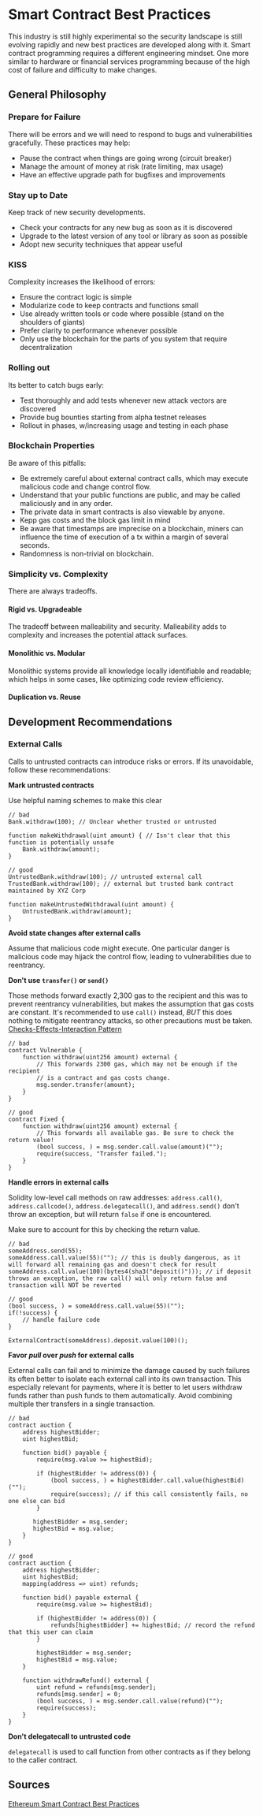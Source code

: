 # Smart Contract Best Practices

This industry is still highly experimental so the security landscape is still evolving rapidly and new best practices are developed along with it. Smart contract programming requires a different engineering mindset. One more similar to hardware or financial services programming because of the high cost of failure and difficulty to make changes.

## General Philosophy

### Prepare for Failure

There will be errors and we will need to respond to bugs and vulnerabilities gracefully. These practices may help:

- Pause the contract when things are going wrong (circuit breaker)
- Manage the amount of money at risk (rate limiting, max usage)
- Have an effective upgrade path for bugfixes and improvements

### Stay up to Date

Keep track of new security developments.

- Check your contracts for any new bug as soon as it is discovered
- Upgrade to the latest version of any tool or library as soon as possible
- Adopt new security techniques that appear useful

### KISS

Complexity increases the likelihood of errors:

- Ensure the contract logic is simple
- Modularize code to keep contracts and functions small
- Use already written tools or code where possible (stand on the shoulders of giants)
- Prefer clarity to performance whenever possible
- Only use the blockchain for the parts of you system that require decentralization

### Rolling out

Its better to catch bugs early:

- Test thoroughly and add tests whenever new attack vectors are discovered
- Provide bug bounties starting from alpha testnet releases
- Rollout in phases, w/increasing usage and testing in each phase

### Blockchain Properties

Be aware of this pitfalls:

- Be extremely careful about external contract calls, which may execute malicious code and change control flow.
- Understand that your public functions are public, and may be called maliciously and in any order.
- The private data in smart contracts is also viewable by anyone.
- Kepp gas costs and the block gas limit in mind
- Be aware that timestamps are imprecise on a blockchain, miners can influence the time of execution of a tx within a margin of several seconds.
- Randomness is non-trivial on blockchain.

### Simplicity vs. Complexity

There are always tradeoffs.

#### Rigid vs. Upgradeable

The tradeoff between malleability and security. Malleability adds to complexity and increases the potential attack surfaces.

#### Monolithic vs. Modular

Monolithic systems provide all knowledge locally identifiable and readable; which helps in some cases, like optimizing code review efficiency.

#### Duplication vs. Reuse

## Development Recommendations

### External Calls

Calls to untrusted contracts can introduce risks or errors. If its unavoidable, follow these recommendations:

**Mark untrusted contracts**

Use helpful naming schemes to make this clear

```solidity
// bad
Bank.withdraw(100); // Unclear whether trusted or untrusted

function makeWithdrawal(uint amount) { // Isn't clear that this function is potentially unsafe
    Bank.withdraw(amount);
}

// good
UntrustedBank.withdraw(100); // untrusted external call
TrustedBank.withdraw(100); // external but trusted bank contract maintained by XYZ Corp

function makeUntrustedWithdrawal(uint amount) {
    UntrustedBank.withdraw(amount);
}
```

**Avoid state changes after external calls**

Assume that malicious code might execute. One particular danger is malicious code may hijack the control flow, leading to vulnerabilities due to reentrancy.


**Don't use `transfer()` or `send()`**

Those methods forward exactly 2,300 gas to the recipient and this was to prevent reentrancy vulnerabilities, but makes the assumption that gas costs are constant. It's recommended to use `call()` instead, *BUT* this does nothing to mitigate reentrancy attacks, so other precautions must be taken. [Checks-Effects-Interaction Pattern](https://docs.soliditylang.org/en/develop/security-considerations.html?highlight=check%20effects#use-the-checks-effects-interactions-pattern)

```solidity
// bad
contract Vulnerable {
    function withdraw(uint256 amount) external {
        // This forwards 2300 gas, which may not be enough if the recipient
        // is a contract and gas costs change.
        msg.sender.transfer(amount);
    }
}

// good
contract Fixed {
    function withdraw(uint256 amount) external {
        // This forwards all available gas. Be sure to check the return value!
        (bool success, ) = msg.sender.call.value(amount)("");
        require(success, "Transfer failed.");
    }
}
```

**Handle errors in external calls**

Solidity low-level call methods on raw addresses: `address.call()`, `address.callcode()`, `address.delegatecall()`, and `address.send()` don't throw an exception, but will return `false` if one is encountered.

Make sure to account for this by checking the return value.

```solidity
// bad
someAddress.send(55);
someAddress.call.value(55)(""); // this is doubly dangerous, as it will forward all remaining gas and doesn't check for result
someAddress.call.value(100)(bytes4(sha3("deposit()"))); // if deposit throws an exception, the raw call() will only return false and transaction will NOT be reverted

// good
(bool success, ) = someAddress.call.value(55)("");
if(!success) {
    // handle failure code
}

ExternalContract(someAddress).deposit.value(100)();
```

**Favor *pull* over *push* for external calls**

External calls can fail and to minimize the damage caused by such failures its often better to isolate each external call into its own transaction. This especially relevant for payments, where it is better to let users withdraw funds rather than push funds to them automatically. Avoid combining multiple ther transfers in a single transaction.

```solidity
// bad
contract auction {
    address highestBidder;
    uint highestBid;

    function bid() payable {
        require(msg.value >= highestBid);

        if (highestBidder != address(0)) {
            (bool success, ) = highestBidder.call.value(highestBid)("");
            require(success); // if this call consistently fails, no one else can bid
        }

       highestBidder = msg.sender;
       highestBid = msg.value;
    }
}

// good
contract auction {
    address highestBidder;
    uint highestBid;
    mapping(address => uint) refunds;

    function bid() payable external {
        require(msg.value >= highestBid);

        if (highestBidder != address(0)) {
            refunds[highestBidder] += highestBid; // record the refund that this user can claim
        }

        highestBidder = msg.sender;
        highestBid = msg.value;
    }

    function withdrawRefund() external {
        uint refund = refunds[msg.sender];
        refunds[msg.sender] = 0;
        (bool success, ) = msg.sender.call.value(refund)("");
        require(success);
    }
}
```

**Don't delegatecall to untrusted code**

`delegatecall` is used to call function from other contracts as if they belong to the caller contract.


## Sources

[Ethereum Smart Contract Best Practices](https://consensys.github.io/smart-contract-best-practices/development-recommendations/)

